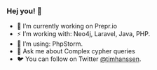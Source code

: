 ### Hej you! 👋

- 🔭 I’m currently working on Prepr.io
- ⚡ I’m working with: Neo4j, Laravel, Java, PHP.
- 🔨 I’m using: PhpStorm.
- 💬 Ask me about Complex cypher queries
- 🐦 You can follow on Twitter [@timhanssen](https://twitter.com/timhanssen).
